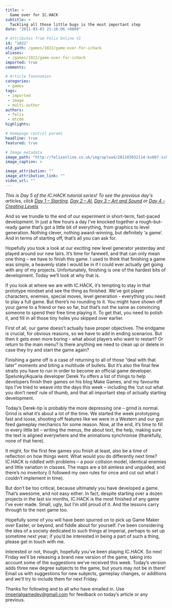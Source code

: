 ```yaml
---
title: >
  Game over for IC.HACK
subtitle: >
  Tackling all those little bugs is the most important step
date: "2011-03-03 21:16:06 +0000"

# Attributes from Felix Online V1
id: "1022"
old_path: /games/1022/game-over-for-ichack
aliases:
 - /games/1022/game-over-for-ichack
imported: true
comments:

# Article Taxonomies
categories:
 - games
tags:
 - imported
 - image
 - multi-author
authors:
 - felix
 - mtc06
highlights:

# Homepage control params
headline: true
featured: true

# Image metadata
image_path: "http://felixonline.co.uk/img/upload/201103032114-ks607-ichackic.jpg"
image_caption: >

image_attribution: ""
image_attribution_link: ""
video_url: ""
---
```


_This is Day 5 of the IC.HACK tutorial series! To see the previous day's articles, click [Day 1 – Starting](http://felixonline.co.uk/games/903/ever-wanted-to-make-games/), [Day 2 – AI](http://felixonline.co.uk/games/934/when-in-doubt-leave-it-out/), [Day 3 – Art and Sound](http://felixonline.co.uk/games/965/game-developers-dont-need-to-draw/) or [Day 4 – Creating Levels](http://felixonline.co.uk/?article=988)_

And so we trundle to the end of our experiment in short-term, fast-paced development. In just a few hours a day I’ve knocked together a rough-but-ready game that’s got a little bit of everything, from graphics to level generation. Nothing clever, nothing award-winning, but definitely ‘a game’. And in terms of starting off, that’s all you can ask for.

Hopefully you took a look at our exciting new level generator yesterday and played around our new lairs. It’s time for farewell, and that can only mean one thing – we have to finish this game. I used to think that finishing a game was simple, a heavenly state I would be in if I could ever actually get going with any of my projects. Unfortunately, finishing is one of the hardest bits of development. Today we’ll look at why that is.

If you look at where we are with IC.HACK, it’s tempting to stay in that prototype mindset and see the thing as finished. We’ve got player characters, enemies, special moves, level generation - everything you need to play a full game. But there’s no rounding to it. You might have shown off your game to a friend or two so far, but that’s not the same as convincing someone to spend their free time playing it. To get that, you need to polish it, and fill in all those tiny holes you skipped over earlier.

First of all, our game doesn’t actually have proper objectives. The endgame is crucial, for obvious reasons, so we have to add in ending scenarios. But then it gets even more boring - what about players who want to restart? Or return to the main menu? Is there anything we need to clean up or delete in case they try and start the game again?

Finishing a game off is a case of returning to all of those “deal with that later” moments and biting a multitude of bullets. But it’s also the final few straits you have to run in order to become an official game developer. Spelunky/Aquaria developer Derek Yu offers a list of things to help developers finish their games on his blog Make Games, and my favourite tips I’ve tried to weave into the days this week – including the ‘cut out what you don’t need’ rule of thumb, and that all important step of actually starting development.

Today’s Derek-tip is probably the more depressing one – grind is normal. Grind is what it’s about a lot of the time. We started the week prototyping fast and loose, shooting off features like we were in a Western and our gun fired gameplay mechanics for some reason. Now, at the end, it’s time to fill in every little bit – writing the menus, the about text, the help, making sure the text is aligned everywhere and the animations synchronise (thankfully, none of that here).

It might, for the first few games you finish at least, also be a time of reflection on how things went. What would you do differently next time? IC.HACK is riddled with problems – a poor collision model, identical enemies and little variation in classes. The maps are a bit aimless and unguided, and there’s no inventory (I followed my own rules for once and cut out what I couldn’t implement in time).

But don’t be too critical, because ultimately you have developed a game. That’s awesome, and not easy either. In fact, despite starting over a dozen projects in the last six months, IC.HACK is the most finished of any game I’ve ever made. Small, ugly, but I’m still proud of it. And the lessons carry through to the next game too.

Hopefully some of you will have been spurred on to pick up Game Maker over Easter, or beyond, and fiddle about for yourself. I’ve been considering the idea of a society dedicated to such things at Imperial, perhaps to set up sometime next year; if you’d be interested in being a part of such a thing, please get in touch with me.

Interested or not, though, hopefully you’ve been playing IC.HACK. So next Friday we’ll be releasing a brand new version of the game, taking into account some of the suggestions we’ve received this week. Today’s version adds three new degree subjects to the game, but yours may not be in there! Email us with suggestions for new subjects, gameplay changes, or additions and we’ll try to include them for next Friday.

Thanks for following and to all who have emailed in. Use imperialgamedev@gmail.com for feedback on today’s article or any previous.
